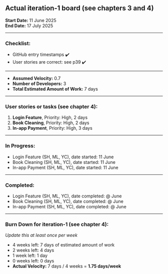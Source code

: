 ## Actual iteration-1 board (see chapters 3 and 4)

**Start Date:** 11 June 2025  
**End Date:** 17 July 2025  

---

### Checklist:
- GitHub entry timestamps ✔️  
- User stories are correct: see p39 ✔️  

---

- **Assumed Velocity:** 0.7  
- **Number of Developers:** 3  
- **Total Estimated Amount of Work:** 7 days  

---

### User stories or tasks (see chapter 4):
1. **Login Feature**, Priority: High, 2 days  
2. **Book Cleaning**, Priority: High, 2 days  
3. **In-app Payment**, Priority: High, 3 days  

---

### In Progress:
- Login Feature (SH, ML, YC), date started: 11 June  
- Book Cleaning (SH, ML, YC), date started: 11 June  
- In-app Payment (SH, ML, YC), date started: 11 June  

---

### Completed:
- Login Feature (SH, ML, YC), date completed: @ June  
- Book Cleaning (SH, ML, YC), date completed: @ June  
- In-app Payment (SH, ML, YC), date completed: @ June  

---

### Burn Down for iteration-1 (see chapter 4):
_Update this at least once per week_

- 4 weeks left: 7 days of estimated amount of work  
- 2 weeks left: 4 days  
- 1 week left: 1 day  
- 0 weeks left: 0 days  
- **Actual Velocity:** 7 days / 4 weeks = **1.75 days/week**
